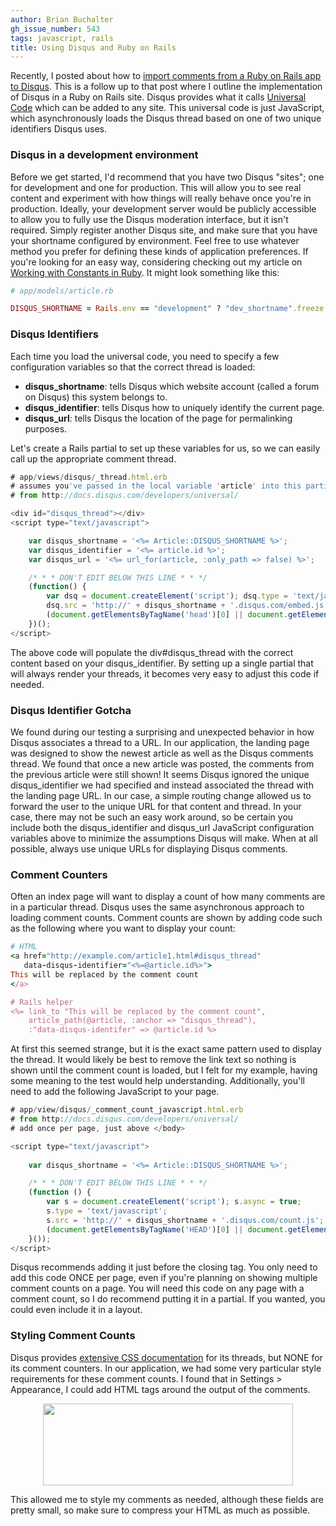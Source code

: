 ```yaml
---
author: Brian Buchalter
gh_issue_number: 543
tags: javascript, rails
title: Using Disqus and Ruby on Rails
---
```




Recently, I posted about how to [import comments from a Ruby on Rails app to Disqus](/blog/2011/12/27/importing-comments-into-disqus-using).  This is a follow up to that post where I outline the implementation of Disqus in a Ruby on Rails site.  Disqus provides what it calls [Universal Code](http://docs.disqus.com/developers/universal/) which can be added to any site.  This universal code is just JavaScript, which asynchronously loads the Disqus thread based on one of two unique identifiers Disqus uses.

### Disqus in a development environment

Before we get started, I'd recommend that you have two Disqus "sites"; one for development and one for production.  This will allow you to see real content and experiment with how things will really behave once you're in production.  Ideally, your development server would be publicly accessible to allow you to fully use the Disqus moderation interface, but it isn't required.  Simply register another Disqus site, and make sure that you have your shortname configured by environment.  Feel free to use whatever method you prefer for defining these kinds of application preferences.  If you're looking for an easy way, considering checking out my article on [Working with Constants in Ruby](/blog/2011/12/05/working-with-constants-in-ruby).  It might look something like this:

```ruby
# app/models/article.rb

DISQUS_SHORTNAME = Rails.env == "development" ? "dev_shortname".freeze : "production_shortname".freeze

```

### Disqus Identifiers

Each time you load the universal code, you need to specify a few configuration variables so that the correct thread is loaded:

- **disqus_shortname**: tells Disqus which website account (called a forum on Disqus) this system belongs to.
- **disqus_identifier**: tells Disqus how to uniquely identify the current page.
- **disqus_url**: tells Disqus the location of the page for permalinking purposes.

Let's create a Rails partial to set up these variables for us, so we can easily call up the appropriate comment thread.

```javascript
# app/views/disqus/_thread.html.erb
# assumes you've passed in the local variable 'article' into this partial
# from http://docs.disqus.com/developers/universal/

<div id="disqus_thread"></div>
<script type="text/javascript">

    var disqus_shortname = '<%= Article::DISQUS_SHORTNAME %>';
    var disqus_identifier = '<%= article.id %>';
    var disqus_url = '<%= url_for(article, :only_path => false) %>';

    /* * * DON'T EDIT BELOW THIS LINE * * */
    (function() {
        var dsq = document.createElement('script'); dsq.type = 'text/javascript'; dsq.async = true;
        dsq.src = 'http://' + disqus_shortname + '.disqus.com/embed.js';
        (document.getElementsByTagName('head')[0] || document.getElementsByTagName('body')[0]).appendChild(dsq);
    })();
</script>
```

The above code will populate the div#disqus_thread with the correct content based on your disqus_identifier. By setting up a single partial that will always render your threads, it becomes very easy to adjust this code if needed.

### Disqus Identifier Gotcha

We found during our testing a surprising and unexpected behavior in how Disqus associates a thread to a URL.  In our application, the landing page was designed to show the newest article as well as the Disqus comments thread.  We found that once a new article was posted, the comments from the previous article were still shown! It seems Disqus ignored the unique disqus_identifier we had specified and instead associated the thread with the landing page URL.  In our case, a simple routing change allowed us to forward the user to the unique URL for that content and thread.  In your case, there may not be such an easy work around, so be certain you include both the disqus_identifier and disqus_url JavaScript configuration variables above to minimize the assumptions Disqus will make.  When at all possible, always use unique URLs for displaying Disqus comments.

### Comment Counters

Often an index page will want to display a count of how many comments are in a particular thread.  Disqus uses the same asynchronous approach to loading comment counts.  Comment counts are shown by adding code such as the following where you want to display your count:

```ruby
# HTML
<a href="http://example.com/article1.html#disqus_thread" 
   data-disqus-identifier="<%=@article.id%>">
This will be replaced by the comment count
</a>

# Rails helper
<%= link_to "This will be replaced by the comment count", 
    article_path(@article, :anchor => "disqus_thread"), 
    :"data-disqus-identifer" => @article.id %>
```

At first this seemed strange, but it is the exact same pattern used to display the thread.  It would likely be best to remove the link text so nothing is shown until the comment count is loaded, but I felt for my example, having some meaning to the test would help understanding.  Additionally, you'll need to add the following JavaScript to your page.

```javascript
# app/view/disqus/_comment_count_javascript.html.erb
# from http://docs.disqus.com/developers/universal/
# add once per page, just above </body>

<script type="text/javascript">
   
    var disqus_shortname = '<%= Article::DISQUS_SHORTNAME %>';

    /* * * DON'T EDIT BELOW THIS LINE * * */
    (function () {
        var s = document.createElement('script'); s.async = true;
        s.type = 'text/javascript';
        s.src = 'http://' + disqus_shortname + '.disqus.com/count.js';
        (document.getElementsByTagName('HEAD')[0] || document.getElementsByTagName('BODY')[0]).appendChild(s);
    }());
</script>
```

Disqus recommends adding it just before the closing  </body> tag.  You only need to add this code ONCE per page, even if you're planning on showing multiple comment counts on a page.  You will need this code on any page with a comment count, so I do recommend putting it in a partial.  If you wanted, you could even include it in a layout.

### Styling Comment Counts

Disqus provides [extensive CSS documentation](http://docs.disqus.com/help/69/) for its threads, but NONE for its comment counters.  In our application, we had some very particular style requirements for these comment counts.  I found that in Settings > Appearance, I could add HTML tags around the output of the comments.

<div class="separator" style="clear: both; text-align: center;"><a href="/blog/2012/01/14/using-disqus-and-rails/image-0-big.png" imageanchor="1" style="margin-left:1em; margin-right:1em"><img border="0" height="131" src="/blog/2012/01/14/using-disqus-and-rails/image-0.png" width="400"/></a></div>

This allowed me to style my comments as needed, although these fields are pretty small, so make sure to compress your HTML as much as possible.


